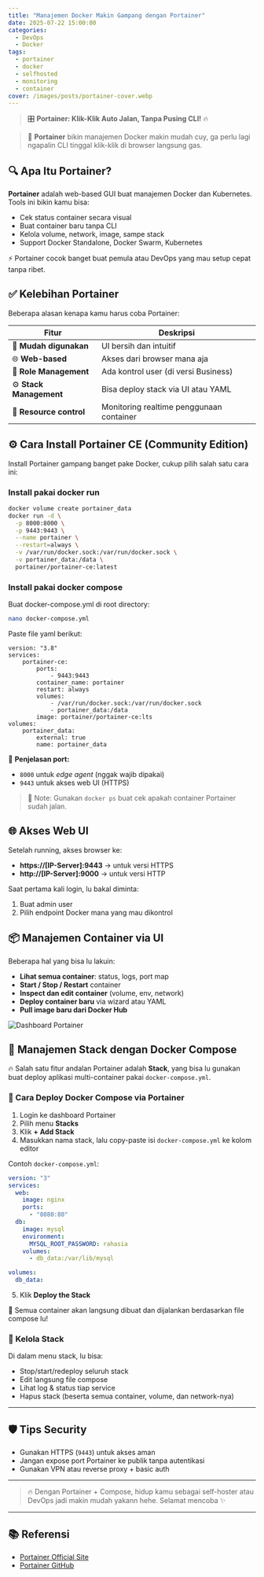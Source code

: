 ```yaml
---
title: "Manajemen Docker Makin Gampang dengan Portainer"
date: 2025-07-22 15:00:00
categories:
  - DevOps
  - Docker
tags:
  - portainer
  - docker
  - selfhosted
  - monitoring
  - container
cover: /images/posts/portainer-cover.webp
---
```


> 🎛️ **Portainer: Klik-Klik Auto Jalan, Tanpa Pusing CLI!** 🔥

> 🚀 **Portainer** bikin manajemen Docker makin mudah cuy, ga perlu lagi ngapalin CLI tinggal klik-klik di browser langsung gas.

## 🔍 Apa Itu Portainer?

**Portainer** adalah web-based GUI buat manajemen Docker dan Kubernetes. Tools ini bikin kamu bisa:
- Cek status container secara visual
- Buat container baru tanpa CLI
- Kelola volume, network, image, sampe stack
- Support Docker Standalone, Docker Swarm, Kubernetes

⚡ Portainer cocok banget buat pemula atau DevOps yang mau setup cepat tanpa ribet.

## ✅ Kelebihan Portainer

Beberapa alasan kenapa kamu harus coba Portainer:

| Fitur            | Deskripsi |
|------------------|-----------|
| 🧠 **Mudah digunakan** | UI bersih dan intuitif |
| 🌐 **Web-based**      | Akses dari browser mana aja |
| 🔐 **Role Management** | Ada kontrol user (di versi Business) |
| ⚙️ **Stack Management** | Bisa deploy stack via UI atau YAML |
| 💾 **Resource control** | Monitoring realtime penggunaan container |

## ⚙️ Cara Install Portainer CE (Community Edition)

Install Portainer gampang banget pake Docker, cukup pilih salah satu cara ini:

### Install pakai docker run

```bash
docker volume create portainer_data
docker run -d \
  -p 8000:8000 \
  -p 9443:9443 \
  --name portainer \
  --restart=always \
  -v /var/run/docker.sock:/var/run/docker.sock \
  -v portainer_data:/data \
  portainer/portainer-ce:latest
```

### Install pakai docker compose 

Buat docker-compose.yml di root directory:
```bash
nano docker-compose.yml
```

Paste file yaml berikut:
```
version: "3.8"
services:
    portainer-ce:
        ports:
            - 9443:9443
        container_name: portainer
        restart: always
        volumes:
            - /var/run/docker.sock:/var/run/docker.sock
            - portainer_data:/data
        image: portainer/portainer-ce:lts
volumes:
    portainer_data:
        external: true
        name: portainer_data
```

📌 **Penjelasan port:**
- `8000` untuk *edge agent* (nggak wajib dipakai)
- `9443` untuk akses web UI (HTTPS)

> 📝 Note: Gunakan `docker ps` buat cek apakah container Portainer sudah jalan.

## 🌐 Akses Web UI

Setelah running, akses browser ke:

- **https://[IP-Server]:9443** → untuk versi HTTPS
- **http://[IP-Server]:9000** → untuk versi HTTP

Saat pertama kali login, lu bakal diminta:
1. Buat admin user
2. Pilih endpoint Docker mana yang mau dikontrol

## 📦 Manajemen Container via UI

Beberapa hal yang bisa lu lakuin:

- **Lihat semua container**: status, logs, port map
- **Start / Stop / Restart** container
- **Inspect dan edit container** (volume, env, network)
- **Deploy container baru** via wizard atau YAML
- **Pull image baru dari Docker Hub**

![Dashboard Portainer](/images/posts/portainer-dashboard.webp)

## 🧱 Manajemen Stack dengan Docker Compose

🔥 Salah satu fitur andalan Portainer adalah **Stack**, yang bisa lu gunakan buat deploy aplikasi multi-container pakai `docker-compose.yml`.

### 🚀 Cara Deploy Docker Compose via Portainer

1. Login ke dashboard Portainer
2. Pilih menu **Stacks**
3. Klik **+ Add Stack**
4. Masukkan nama stack, lalu copy-paste isi `docker-compose.yml` ke kolom editor

Contoh `docker-compose.yml`:

```yaml
version: "3"
services:
  web:
    image: nginx
    ports:
      - "8080:80"
  db:
    image: mysql
    environment:
      MYSQL_ROOT_PASSWORD: rahasia
    volumes:
      - db_data:/var/lib/mysql

volumes:
  db_data:
```

5. Klik **Deploy the Stack**

🎉 Semua container akan langsung dibuat dan dijalankan berdasarkan file compose lu!

### 🔁 Kelola Stack

Di dalam menu stack, lu bisa:
- Stop/start/redeploy seluruh stack
- Edit langsung file compose
- Lihat log & status tiap service
- Hapus stack (beserta semua container, volume, dan network-nya)

---

## 🛡️ Tips Security

- Gunakan HTTPS (`9443`) untuk akses aman
- Jangan expose port Portainer ke publik tanpa autentikasi
- Gunakan VPN atau reverse proxy + basic auth

---

> 🔥 Dengan Portainer + Compose, hidup kamu sebagai self-hoster atau DevOps jadi makin mudah yakann hehe.
> Selamat mencoba ✨

---

## 📚 Referensi

- [Portainer Official Site](https://www.portainer.io)
- [Portainer GitHub](https://github.com/portainer/portainer)

